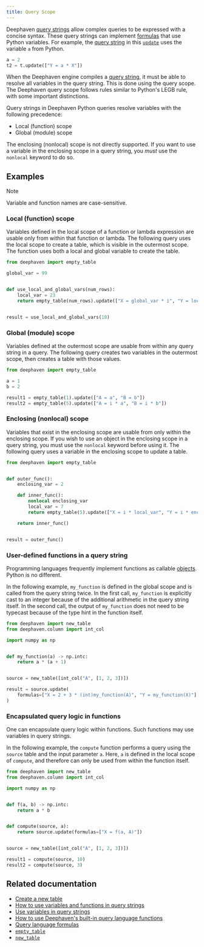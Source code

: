 ```yaml
---
title: Query Scope
---
```


Deephaven [query strings](../conceptual/query-scope-concept.md) allow complex queries to be expressed with a concise syntax. These query strings can implement [formulas](./formulas-how-to.md) that use Python variables. For example, the [query string](../conceptual/query-scope-concept.md) in this [`update`](../reference/table-operations/select/update.md) uses the variable `a` from Python.

```python skip-test
a = 2
t2 = t.update(["Y = a * X"])
```

When the Deephaven engine compiles a [query string](../conceptual/query-scope-concept.md), it must be able to resolve all variables in the query string. This is done using the query scope. The Deephaven query scope follows rules similar to Python's LEGB rule, with some important distinctions.

Query strings in Deephaven Python queries resolve variables with the following precedence:

- Local (function) scope
- Global (module) scope

The enclosing (nonlocal) scope is not directly supported. If you want to use a variable in the enclosing scope in a query string, you _must_ use the `nonlocal` keyword to do so.

## Examples

> [!NOTE]
> Variable and function names are case-sensitive.

### Local (function) scope

Variables defined in the local scope of a function or lambda expression are usable only from within that function or lambda. The following query uses the local scope to create a table, which is visible in the outermost scope. The function uses both a local and global variable to create the table.

```python order=result
from deephaven import empty_table

global_var = 99


def use_local_and_global_vars(num_rows):
    local_var = 23
    return empty_table(num_rows).update(["X = global_var * i", "Y = local_var * i"])


result = use_local_and_global_vars(10)
```

### Global (module) scope

Variables defined at the outermost scope are usable from within any query string in a query. The following query creates two variables in the outermost scope, then creates a table with those values.

```python order=result1,result2
from deephaven import empty_table

a = 1
b = 2

result1 = empty_table(1).update(["A = a", "B = b"])
result2 = empty_table(5).update(["A = i * a", "B = i * b"])
```

### Enclosing (nonlocal) scope

Variables that exist in the enclosing scope are usable from only within the enclosing scope. If you wish to use an object in the enclosing scope in a query string, you must use the `nonlocal` keyword before using it. The following query uses a variable in the enclosing scope to update a table.

```python order=result
from deephaven import empty_table


def outer_func():
    enclosing_var = 2

    def inner_func():
        nonlocal enclosing_var
        local_var = 7
        return empty_table(5).update(["X = i * local_var", "Y = i * enclosing_var"])

    return inner_func()


result = outer_func()
```

### User-defined functions in a query string

Programming languages frequently implement functions as callable [objects](../reference/query-language/types/objects.md). Python is no different.

In the following example, `my_function` is defined in the global scope and is called from the query string twice. In the first call, `my_function` is explicitly cast to an integer because of the additional arithmetic in the query string itself. In the second call, the output of `my_function` does not need to be typecast because of the type hint in the function itself.

```python order=source,result
from deephaven import new_table
from deephaven.column import int_col

import numpy as np


def my_function(a) -> np.intc:
    return a * (a + 1)


source = new_table([int_col("A", [1, 2, 3])])

result = source.update(
    formulas=["X = 2 + 3 * (int)my_function(A)", "Y = my_function(X)"]
)
```

### Encapsulated query logic in functions

One can encapsulate query logic within functions. Such functions may use variables in query strings.

In the following example, the `compute` function performs a query using the `source` table and the input parameter `a`. Here, `a` is defined in the local scope of `compute`, and therefore can only be used from within the function itself.

```python order=source,result1,result2
from deephaven import new_table
from deephaven.column import int_col

import numpy as np


def f(a, b) -> np.intc:
    return a * b


def compute(source, a):
    return source.update(formulas=["X = f(a, A)"])


source = new_table([int_col("A", [1, 2, 3])])

result1 = compute(source, 10)
result2 = compute(source, 3)
```

## Related documentation

- [Create a new table](./new-and-empty-table.md#new_table)
- [How to use variables and functions in query strings](./query-scope.md)
- [Use variables in query strings](../conceptual/query-scope-concept.md)
- [How to use Deephaven's built-in query language functions](./query-language-functions.md)
- [Query language formulas](./formulas-how-to.md)
- [`empty_table`](../reference/table-operations/create/emptyTable.md)
- [`new_table`](../reference/table-operations/create/newTable.md)
